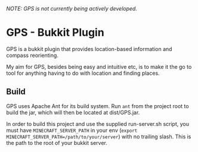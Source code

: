 *NOTE: GPS is not currently being actively developed.*

# GPS - Bukkit Plugin

GPS is a bukkit plugin that provides location-based information and compass reorienting.

My aim for GPS, besides being easy and intuitive etc, is to make it the go to tool for anything having to do with location and finding places.

## Build

GPS uses Apache Ant for its build system. Run `ant` from the project root to build the jar, which will then be located at dist/GPS.jar.

In order to build this project and use the supplied run-server.sh script, you must have `MINECRAFT_SERVER_PATH` in your env (`export MINECRAFT_SERVER_PATH=/path/to/your/server`) with no trailing slash. This is the path to the root of your bukkit server.
